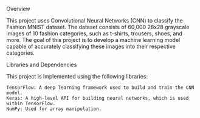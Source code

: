 Overview

This project uses Convolutional Neural Networks (CNN) to classify the Fashion MNIST dataset. The dataset consists of 60,000 28x28 grayscale images of 10 fashion categories, such as t-shirts, trousers, shoes, and more. The goal of this project is to develop a machine learning model capable of accurately classifying these images into their respective categories.

Libraries and Dependencies

This project is implemented using the following libraries:

    TensorFlow: A deep learning framework used to build and train the CNN model.
    Keras: A high-level API for building neural networks, which is used within TensorFlow.
    NumPy: Used for array manipulation.
